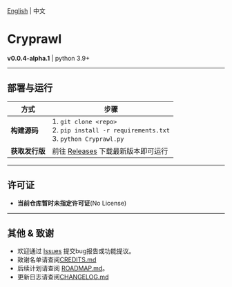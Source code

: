 [English](CREDITS-en.md) | 中文

# Cryprawl  

**v0.0.4-alpha.1** | python 3.9+

---

## 部署与运行

| 方式           | 步骤                                                         |
| -------------- | ------------------------------------------------------------ |
| **构建源码**   | 1. `git clone <repo>`<br>2. `pip install -r requirements.txt`<br>3. `python Cryprawl.py` |
| **获取发行版** | 前往 [Releases](https://github.com/Phimie/Cryprawl/releases/latest) 下载最新版本即可运行 |

---

## 许可证

- **当前仓库暂时未指定许可证**(No License)

---

## 其他 & 致谢

- 欢迎通过 [Issues](https://github.com/Phimie/Cryprawl/issues) 提交bug报告或功能提议。
- 致谢名单请查阅[CREDITS.md](CREDITS.md)
- 后续计划请查阅 [ROADMAP.md](ROADMAP.md)。
- 更新日志请查阅[CHANGELOG.md](CHANGELOG.md)
